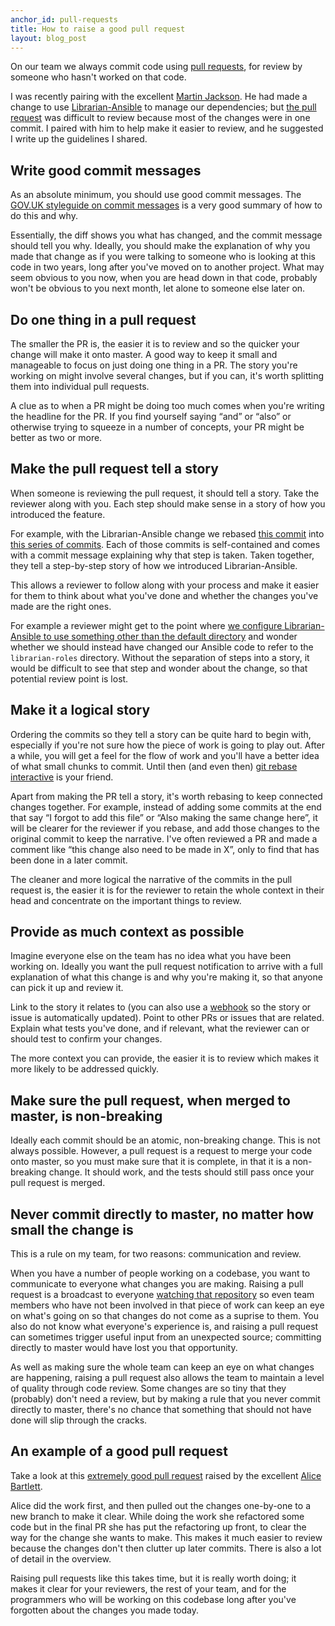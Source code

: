 ```yaml
---
anchor_id: pull-requests
title: How to raise a good pull request
layout: blog_post
---
```


On our team we always commit code using [pull requests](https://help.github.com/articles/creating-a-pull-request/), for review by someone who hasn't worked on that code.

I was recently pairing with the excellent [Martin Jackson](https://twitter.com/actionjack). He had made a change to use [Librarian-Ansible](https://github.com/bcoe/librarian-ansible) to manage our dependencies; but [the pull request](https://github.com/alphagov/tsuru-ansible/pull/8) was difficult to review because most of the changes were in one commit. I paired with him to help make it easier to review, and he suggested I write up the guidelines I shared.

## Write good commit messages

As an absolute minimum, you should use good commit messages. The [GOV.UK styleguide on commit messages](https://github.com/alphagov/styleguides/blob/master/git.md) is a very good summary of how to do this and why.

Essentially, the diff shows you what has changed, and the commit message should tell you why. Ideally, you should make the explanation of why you made that change as if you were talking to someone who is looking at this code in two years, long after you've moved on to another project. What may seem obvious to you now, when you are head down in that code, probably won't be obvious to you next month, let alone to someone else later on.

## Do one thing in a pull request

The smaller the PR is, the easier it is to review and so the quicker your change will make it onto master. A good way to keep it small and manageable to focus on just doing one thing in a PR. The story you're working on might involve several changes, but if you can, it's worth splitting them into individual pull requests.

A clue as to when a PR might be doing too much comes when you're writing the headline for the PR. If you find yourself saying “and” or “also” or otherwise trying to squeeze in a number of concepts, your PR might be better as two or more.

## Make the pull request tell a story

When someone is reviewing the pull request, it should tell a story. Take the reviewer along with you. Each step should make sense in a story of how you introduced the feature.

For example, with the Librarian-Ansible change we rebased [this commit](https://github.com/alphagov/tsuru-ansible/commit/7547ac0d35a) into [this series of commits](https://github.com/alphagov/tsuru-ansible/compare/d891857...d14bb2f44). Each of those commits is self-contained and comes with a commit message explaining why that step is taken. Taken together, they tell a step-by-step story of how we introduced Librarian-Ansible.

This allows a reviewer to follow along with your process and make it easier for them to think about what you've done and whether the changes you've made are the right ones.

For example a reviewer might get to the point where [we configure Librarian-Ansible to use something other than the default directory](https://github.com/alphagov/tsuru-ansible/commit/d55e7c94) and wonder whether we should instead have changed our Ansible code to refer to the `librarian-roles` directory. Without the separation of steps into a story, it would be difficult to see that step and wonder about the change, so that potential review point is lost.

## Make it a logical story

Ordering the commits so they tell a story can be quite hard to begin with, especially if you're not sure how the piece of work is going to play out. After a while, you will get a feel for the flow of work and you'll have a better idea of what small chunks to commit. Until then (and even then) [git rebase interactive](http://git-scm.com/book/en/v2/Git-Tools-Rewriting-History#Changing-Multiple-Commit-Messages) is your friend.

Apart from making the PR tell a story, it's worth rebasing to keep connected changes together. For example, instead of adding some commits at the end that say “I forgot to add this file” or “Also making the same change here”, it will be clearer for the reviewer if you rebase, and add those changes to the original commit to keep the narrative. I've often reviewed a PR and made a comment like “this change also need to be made in X”, only to find that has been done in a later commit.

The cleaner and more logical the narrative of the commits in the pull request is, the easier it is for the reviewer to retain the whole context in their head and concentrate on the important things to review.

## Provide as much context as possible

Imagine everyone else on the team has no idea what you have been working on. Ideally you want the pull request notification to arrive with a full explanation of what this change is and why you're making it, so that anyone can pick it up and review it. 

Link to the story it relates to (you can also use a [webhook](https://help.github.com/articles/about-webhooks/) so the story or issue is automatically updated). Point to other PRs or issues that are related. Explain what tests you've done, and if relevant, what the reviewer can or should test to confirm your changes.

The more context you can provide, the easier it is to review which makes it more likely to be addressed quickly.

## Make sure the pull request, when merged to master, is non-breaking

Ideally each commit should be an atomic, non-breaking change. This is not always possible. However, a pull request is a request to merge your code onto master, so you must make sure that it is complete, in that it is a non-breaking change. It should work, and the tests should still pass once your pull request is merged.

## Never commit directly to master, no matter how small the change is

This is a rule on my team, for two reasons: communication and review.

When you have a number of people working on a codebase, you want to communicate to everyone what changes you are making. Raising a pull request is a broadcast to everyone [watching that repository](https://help.github.com/articles/watching-repositories/) so even team members who have not been involved in that piece of work can keep an eye on what's going on so that changes do not come as a suprise to them. You also do not know what everyone's experience is, and raising a pull request can sometimes trigger useful input from an unexpected source; committing directly to master would have lost you that opportunity.

As well as making sure the whole team can keep an eye on what changes are happening, raising a pull request also allows the team to maintain a level of quality through code review. Some changes are so tiny that they (probably) don't need a review, but by making a rule that you never commit directly to master, there's no chance that something that should not have done will slip through the cracks.

## An example of a good pull request

Take a look at this [extremely good pull request](https://github.com/alphagov/frontend/pull/784) raised by the excellent [Alice Bartlett](https://twitter.com/alicebartlett).

Alice did the work first, and then pulled out the changes one-by-one to a new branch to make it clear. While doing the work she refactored some code but in the final PR she has put the refactoring up front, to clear the way for the change she wants to make. This makes it much easier to review because the changes don't then clutter up later commits. There is also a lot of detail in the overview.

Raising pull requests like this takes time, but it is really worth doing; it makes it clear for your reviewers, the rest of your team, and for the programmers who will be working on this codebase long after you've forgotten about the changes you made today.
